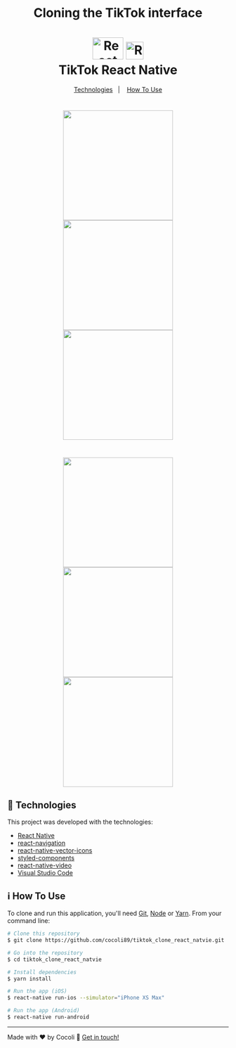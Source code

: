 <h1 align="center">Cloning the TikTok interface</h1>

<h1 align="center">
    <img alt="React logo" width="70px" height="50px" src="https://github.com/luizpaulogroup/react-native-tiktok/blob/master/src/assets/react.png" />
    <img alt="React logo" width="40px" height="40px" src="https://github.com/luizpaulogroup/react-native-tiktok/blob/master/src/assets/tiktok.png" />
    <br>
    TikTok React Native
</h1>

<p align="center">
  <a href="#rocket-technologies">Technologies</a>&nbsp;&nbsp;&nbsp;|&nbsp;&nbsp;&nbsp;
  <a href="#information_source-how-to-use">How To Use</a>
</p>

<h1 align="center">
    <img width="250px" src="https://github.com/luizpaulogroup/TikTok/blob/master/src/Images/GIF.gif" style="max-width:100%;">
    <img width="250px" src="https://github.com/luizpaulogroup/TikTok/blob/master/src/Images/1.png" style="max-width:100%;">
    <img width="250px" src="https://github.com/luizpaulogroup/TikTok/blob/master/src/Images/2.png" style="max-width:100%;">
</h1>

<h1 align="center">
    <img width="250px" src="https://github.com/luizpaulogroup/TikTok/blob/master/src/Images/3.png" style="max-width:100%;">
    <img width="250px" src="https://github.com/luizpaulogroup/TikTok/blob/master/src/Images/4.png" style="max-width:100%;">
    <img width="250px" src="https://github.com/luizpaulogroup/TikTok/blob/master/src/Images/5.png" style="max-width:100%;">
</h1>

## :rocket: Technologies

This project was developed with the technologies:

-  [React Native](http://www.reactnative.com/)
-  [react-navigation](https://reactnavigation.org/)
-  [react-native-vector-icons](https://github.com/oblador/react-native-vector-icons)
-  [styled-components](https://www.styled-components.com/)
-  [react-native-video](https://github.com/react-native-community/react-native-video)
-  [Visual Studio Code](https://code.visualstudio.com/)

## :information_source: How To Use

To clone and run this application, you'll need [Git](https://git-scm.com), [Node](https://nodejs.org/en/) or [Yarn](https://yarnpkg.com/). From your command line:

```bash
# Clone this repository
$ git clone https://github.com/cocoli89/tiktok_clone_react_natvie.git

# Go into the repository
$ cd tiktok_clone_react_natvie

# Install dependencies
$ yarn install

# Run the app (iOS)
$ react-native run-ios --simulator="iPhone XS Max"

# Run the app (Android)
$ react-native run-android

```

---

Made with ♥ by Cocoli :wave: [Get in touch!](https://github.com/cocoli89)
